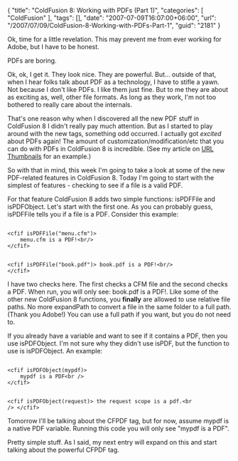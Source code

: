 {
	"title": "ColdFusion 8: Working with PDFs (Part 1)",
	"categories": [
		"ColdFusion"
	],
	"tags": [],
	"date": "2007-07-09T16:07:00+06:00",
	"url": "/2007/07/09/ColdFusion-8-Working-with-PDFs-Part-1",
	"guid": "2181"
}

Ok, time for a little revelation. This may prevent me from ever working for Adobe, but I have to be honest. 

PDFs are boring.
<!--more-->
Ok, ok, I get it. They look nice. They are powerful. But... outside of that, when I hear folks talk about PDF as a technology, I have to stifle a yawn. Not because I don't like PDFs. I like them just fine. But to me they are about as exciting as, well, other file formats. As long as they work, I'm not too bothered to really care about the internals. 

That's one reason why when I discovered all the new PDF stuff in ColdFusion 8 I didn't really pay much attention. But as I started to play around with the new tags, something odd occurred. I actually got <i>excited</i> about PDFs again! The amount of customization/modification/etc that you can do with PDFs in ColdFusion 8 is incredible. (See my article on <a href="http://www.raymondcamden.com/index.cfm/2007/6/13/ColdFusion-8-URL-Thumbnails">URL Thumbnails</a> for an example.)

So with that in mind, this week I'm going to take a look at some of the new PDF-related features in ColdFusion 8. Today I'm going to start with the simplest of features - checking to see if a file is a valid PDF.

For that feature ColdFusion 8 adds two simple functions: isPDFFile and isPDFObject. Let's start with the first one. As you can probably guess, isPDFFile tells you if a file is a PDF. Consider this example:

<code>
&lt;cfif isPDFFile("menu.cfm")&gt;
	menu.cfm is a PDF!&lt;br/&gt;
&lt;/cfif&gt;

&lt;cfif isPDFFile("book.pdf")&gt;
	book.pdf is a PDF!&lt;br/&gt;
&lt;/cfif&gt;
</code>

I have two checks here. The first checks a CFM file and the second checks a PDF. When run, you will only see: book.pdf is a PDF!. Like some of the other new ColdFusion 8 functions, you <b>finally</b> are allowed to use relative file paths. No more expandPath to convert a file in the same folder to a full path. (Thank you Adobe!) You can use a full path if you want, but you do not need to.

If you already have a variable and want to see if it contains a PDF, then you use isPDFObject. I'm not sure why they didn't use isPDF, but the function to use is isPDFObject. An example:

<code>
&lt;cfif isPDFObject(mypdf)&gt;
	mypdf is a PDF&lt;br /&gt;
&lt;/cfif&gt;

&lt;cfif isPDFObject(request)&gt;
	the request scope is a pdf.&lt;br /&gt;
&lt;/cfif&gt;
</code>

Tomorrow I'll be talking about the CFPDF tag, but for now, assume mypdf is a native PDF variable. Running this code you will only see "mypdf is a PDF". 

Pretty simple stuff. As I said, my next entry will expand on this and start talking about the powerful CFPDF tag.